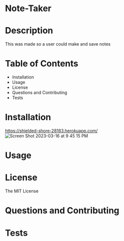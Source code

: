 # Note-Taker

# Description
This was made so a user could make and save notes

# Table of Contents
  * Installation
  * Usage
  * License
  * Questions and Contributing
  * Tests

# Installation
https://shielded-shore-28183.herokuapp.com/
![Screen Shot 2023-03-16 at 9 45 15 PM](https://user-images.githubusercontent.com/112834113/225814840-2bf4fabc-7350-4fb7-b330-3bcd86db9115.png)


# Usage

# License
The MIT License

# Questions and Contributing

# Tests
